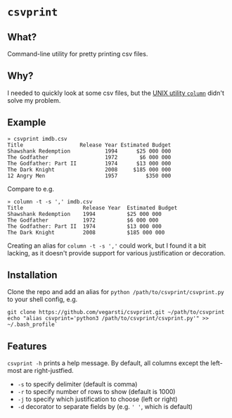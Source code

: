 # `csvprint`

## What?
Command-line utility for pretty printing csv files.

## Why?
I needed to quickly look at some csv files, but the [UNIX utility `column`](https://linux.die.net/man/1/column) didn't solve my problem.

## Example

```
» csvprint imdb.csv
Title                  Release Year Estimated Budget
Shawshank Redemption           1994      $25 000 000
The Godfather                  1972       $6 000 000
The Godfather: Part II         1974      $13 000 000
The Dark Knight                2008     $185 000 000
12 Angry Men                   1957         $350 000
```

Compare to e.g.

```
» column -t -s ',' imdb.csv
Title                   Release Year  Estimated Budget
Shawshank Redemption    1994          $25 000 000
The Godfather           1972          $6 000 000
The Godfather: Part II  1974          $13 000 000
The Dark Knight         2008          $185 000 000
```
Creating an alias for `column -t -s ','` could work, but I found it a bit lacking, as it doesn't provide support for various justification or decoration.

## Installation

Clone the repo and add an alias for `python /path/to/csvprint/csvprint.py` to your shell config, e.g.

```
git clone https://github.com/vegarsti/csvprint.git ~/path/to/csvprint
echo "alias csvprint='python3 /path/to/csvprint/csvprint.py'" >> ~/.bash_profile`
```

## Features
`csvprint -h` prints a help message. By default, all columns except the left-most are right-justfied.

* `-s` to specify delimiter (default is comma)
* `-r` to specify number of rows to show (default is 1000)
* `-j` to specify which justification to choose (left or right)
* `-d` decorator to separate fields by (e.g. `' '`, which is default)